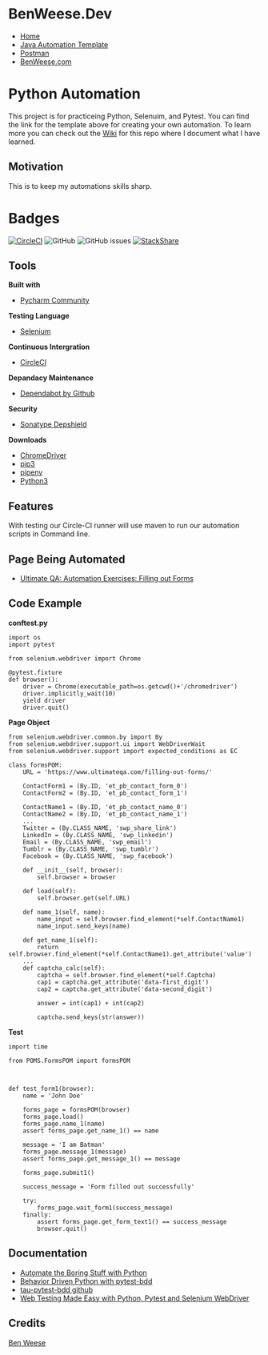 # BenWeese.Dev
- [Home](https://benweese.dev)
- [Java Automation Template](https://benweese.dev/Java_Automation_Template/)
- [Postman](https://benweese.dev/Postman/)
- [BenWeese.com](https://benweese.com)

# Python Automation
This project is for practiceing Python, Selenuim, and Pytest. You can find the link for the template above for creating your own automation. To learn more you can check out the [Wiki](https://github.com/benweese/Python-Automation/wiki) for this repo where I document what I have learned. 

## Motivation
This is to keep my automations skills sharp.

# Badges
[![CircleCI](https://circleci.com/gh/benweese/Python-Automation/tree/master.svg?style=shield)](https://circleci.com/gh/benweese/Python-Automation/tree/master) ![GitHub](https://img.shields.io/github/license/benweese/Python-Automation.svg)  ![GitHub issues](https://img.shields.io/github/issues-raw/benweese/Python-Automation.svg) [![StackShare](http://img.shields.io/badge/tech-stack-0690fa.svg?style=flat)](https://stackshare.io/benweese/python-automation)

## Tools
<b>Built with</b>
- [Pycharm Community](https://www.jetbrains.com/pycharm/)

<b>Testing Language</b>
- [Selenium](https://www.seleniumhq.org/)

<b>Continuous Intergration</b>
- [CircleCI](https://circleci.com/)

<b>Depandacy Maintenance </b>
- [Dependabot by Github](https://dependabot.com/)

<b>Security</b>
- [Sonatype Depshield](https://www.sonatype.com/depshield)

<b>Downloads</b>
- [ChromeDriver](https://sites.google.com/a/chromium.org/chromedriver/downloads)
- [pip3](https://pip.pypa.io/en/stable/)
- [pipenv](https://docs.pipenv.org/en/latest/)
- [Python3](https://www.python.org/download/releases/3.0/)


## Features
With testing our Circle-CI runner will use maven to run our automation scripts in Command line.

## Page Being Automated
- [Ultimate QA: Automation Exercises: Filling out Forms](https://www.ultimateqa.com/filling-out-forms/)

## Code Example

<b>conftest.py</b>
```
import os
import pytest

from selenium.webdriver import Chrome

@pytest.fixture
def browser():
    driver = Chrome(executable_path=os.getcwd()+'/chromedriver')
    driver.implicitly_wait(10)
    yield driver
    driver.quit()
```

<b>Page Object</b>
```
from selenium.webdriver.common.by import By
from selenium.webdriver.support.ui import WebDriverWait
from selenium.webdriver.support import expected_conditions as EC

class formsPOM:
    URL = 'https://www.ultimateqa.com/filling-out-forms/'

    ContactForm1 = (By.ID, 'et_pb_contact_form_0')
    ContactForm2 = (By.ID, 'et_pb_contact_form_1')

    ContactName1 = (By.ID, 'et_pb_contact_name_0')
    ContactName2 = (By.ID, 'et_pb_contact_name_1')
    ...
    Twitter = (By.CLASS_NAME, 'swp_share_link')
    LinkedIn = (By.CLASS_NAME, 'swp_linkedin')
    Email = (By.CLASS_NAME, 'swp_email')
    Tumblr = (By.CLASS_NAME, 'swp_tumblr')
    Facebook = (By.CLASS_NAME, 'swp_facebook')

    def __init__(self, browser):
        self.browser = browser

    def load(self):
        self.browser.get(self.URL)

    def name_1(self, name):
        name_input = self.browser.find_element(*self.ContactName1)
        name_input.send_keys(name)

    def get_name_1(self):
        return self.browser.find_element(*self.ContactName1).get_attribute('value')
    ...
    def captcha_calc(self):
        captcha = self.browser.find_element(*self.Captcha)
        cap1 = captcha.get_attribute('data-first_digit')
        cap2 = captcha.get_attribute('data-second_digit')

        answer = int(cap1) + int(cap2)

        captcha.send_keys(str(answer))
```
  
<b>Test</b>
```
import time

from POMS.FormsPOM import formsPOM



def test_form1(browser):
    name = 'John Doe'

    forms_page = formsPOM(browser)
    forms_page.load()
    forms_page.name_1(name)
    assert forms_page.get_name_1() == name

    message = 'I am Batman'
    forms_page.message_1(message)
    assert forms_page.get_message_1() == message

    forms_page.submit1()

    success_message = 'Form filled out successfully'

    try:
        forms_page.wait_form1(success_message)
    finally:
        assert forms_page.get_form_text1() == success_message
        browser.quit()
```

## Documentation
- [Automate the Boring Stuff with Python](https://automatetheboringstuff.com/chapter11/)
- [Behavior Driven Python with pytest-bdd](https://testautomationu.applitools.com/behavior-driven-python-with-pytest-bdd/)
- [tau-pytest-bdd github](https://github.com/AndyLPK247/tau-pytest-bdd)
- [Web	Testing Made Easy with Python, Pytest and Selenium WebDriver](https://blog.testproject.io/2019/07/16/open-source-test-automation-python-pytest-selenium-webdriver/)

## Credits
[Ben Weese](https://benweese.dev)
